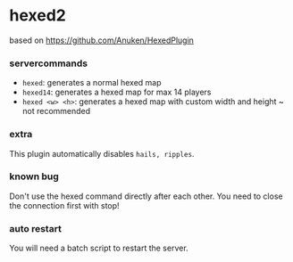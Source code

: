 # hexed2
based on https://github.com/Anuken/HexedPlugin

### servercommands
* `hexed`: generates a normal hexed map
* `hexed14`: generates a hexed map for max 14 players
* `hexed <w> <h>`: generates a hexed map with custom width and height ~ not recommended

### extra
This plugin automatically disables `hails, ripples`.

### known bug
Don't use the hexed command directly after each other.
You need to close the connection first with stop!

### auto restart
You will need a batch script to restart the server.
